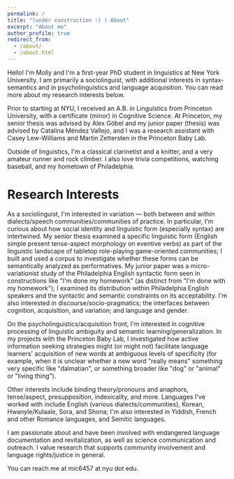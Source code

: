 ```yaml
---
permalink: /
title: "(under construction :) ) About"
excerpt: "About me"
author_profile: true
redirect_from: 
  - /about/
  - /about.html
---
```


Hello! I'm Molly and I'm a first-year PhD student in linguistics at New York University. I am primarily a sociolinguist, with additional interests in syntax-semantics and in psycholinguistics and language acquisition. You can read more about my research interests below.

Prior to starting at NYU, I received an A.B. in Linguistics from Princeton University, with a certificate (minor) in Cognitive Science. At Princeton, my senior thesis was advised by Alex Göbel and my junior paper (thesis) was advised by Catalina Méndez Vallejo, and I was a research assistant with Casey Lew-Williams and Martin Zettersten in the Princeton Baby Lab.

Outside of linguistics, I'm a classical clarinetist and a knitter, and a very amateur runner and rock climber. I also love trivia competitions, watching baseball, and my hometown of Philadelphia.

Research Interests
======

As a sociolinguist, I'm interested in variation — both between and within dialects/speech communities/communities of practice. In particular, I'm curious about how social identity and linguistic form (especially syntax) are intertwined. My senior thesis examined a specific linguistic form (English simple present tense-aspect morphology on eventive verbs) as part of the linguistic landscape of tabletop role-playing game-oriented communities; I built and used a corpus to investigate whether these forms can be semantically analyzed as performatives. My junior paper was a micro-variationist study of the Philadelphia English syntactic form seen in constructions like "I'm done my homework" (as distinct from "I'm done with my homework"); I examined its distribution within Philadelphia English speakers and the syntactic and semantic constraints on its acceptability. I'm also interested in discourse/socio-pragmatics; the interfaces between cognition, acquisition, and variation; and language and gender.

On the psycholinguistics/acquisition front, I'm interested in cognitive processing of linguistic ambiguity and semantic learning/generalization. In my projects with the Princeton Baby Lab, I investigated how active information seeking strategies might (or might not) facilitate language learners' acquisition of new words at ambiguous levels of specificity (for example, when it is unclear whether a new word "really means" something very specific like "dalmatian", or something broader like "dog" or "animal" or "living thing").

Other interests include binding theory/pronouns and anaphors, tense/aspect, presupposition, indexicality, and more. Languages I've worked with include English (various dialects/communities), Korean, Hwanyle/Kulaale, Sora, and Shona; I'm also interested in Yiddish, French and other Romance languages, and Semitic languages.

I am passionate about and have been involved with endangered language documentation and revitalization, as well as science communication and outreach. I value research that supports community involvement and language rights/justice in general.

You can reach me at mic6457 at nyu dot edu.

